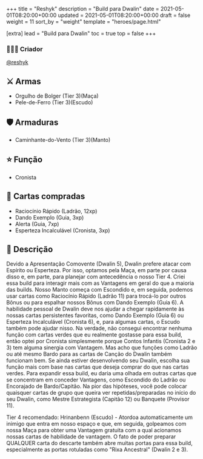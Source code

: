+++
title = "Reshyk"
description = "Build para Dwalin"
date = 2021-05-01T08:20:00+00:00
updated = 2021-05-01T08:20:00+00:00
draft = false
weight = 11
sort_by = "weight"
template = "heroes/page.html"

[extra]
lead = "Build para Dwalin"
toc = true
top = false
+++

### 🙋🏻‍♂️ Criador

[@reshyk](https://www.reddit.com/r/JourneysInMiddleEarth/comments/srr1qf/a_build_for_every_hero_spreading_war_edition/)

## ⚔️ Armas

- Orgulho de Bolger (Tier 3)(Maça)
- Pele-de-Ferro (Tier 3)(Escudo)

## 🛡️ Armaduras

- Caminhante-do-Vento (Tier 3)(Manto)

## ⭐️ Função

- Cronista

## 🎴 Cartas compradas

- Raciocínio Rápido (Ladrão, 12xp)
- Dando Exemplo (Guia, 3xp)
- Alerta (Guia, 7xp)
- Esperteza Incalculável (Cronista, 3xp)

## 📖 Descrição

Devido a Apresentação Comovente (Dwalin 5), Dwalin prefere atacar com Espírito ou Esperteza. Por isso, optamos pela Maça, em parte por causa disso e, em parte, para planejar com antecedência o nosso Tier 4. Criei essa build para interagir mais com as Vantagens em geral do que a maioria das builds. Nosso Manto começa com Escondido e, em seguida, podemos usar cartas como Raciocínio Rápido (Ladrão 11) para trocá-lo por outros Bônus ou para espalhar nossos Bônus com Dando Exemplo (Guia 6). A habilidade pessoal de Dwalin deve nos ajudar a chegar rapidamente às nossas cartas persistentes favoritas, como Dando Exemplo (Guia 6) ou Esperteza Incalculável (Cronista 6), e, para algumas cartas, o Escudo também pode ajudar nisso. Na verdade, não consegui encontrar nenhuma função com cartas verdes que eu realmente gostasse para essa build, então optei por Cronista simplesmente porque Contos Infantis (Cronista 2 e 3) tem alguma sinergia com Vantagem. Mas acho que funções como Ladrão ou até mesmo Bardo para as cartas de Canção do Dwalin também funcionam bem. Se ainda estiver desenvolvendo seu Dwalin, escolha sua função mais com base nas cartas que deseja comprar do que nas cartas verdes. Para expandir essa build, eu daria uma olhada em outras cartas que se concentram em conceder Vantagens, como Escondido do Ladrão ou Encorajado de Bardo/Capitão. Na pior das hipóteses, você pode colocar quaisquer cartas de grupo que queira ver repetidas/preparadas no início do seu Dwalin, como Mestre Estrategista (Capitão 12) ou Banquete (Provisor 11).

Tier 4 recomendado: Hrinanbenn (Escudo) - Atordoa automaticamente um inimigo que entra em nosso espaço e que, em seguida, golpeamos com nossa Maça para obter uma Vantagem gratuita com a qual acionamos nossas cartas de habilidade de vantagem. O fato de poder preparar QUALQUER carta do descarte também abre muitas portas para essa build, especialmente as portas rotuladas como "Rixa Ancestral" (Dwalin 2 e 3).
